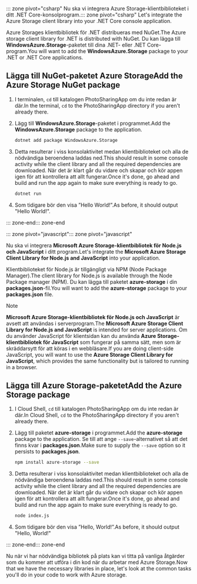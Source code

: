 <span data-ttu-id="f6dac-101">::: zone pivot="csharp" Nu ska vi integrera Azure Storage-klientbiblioteket i ditt .NET Core-konsolprogram.</span><span class="sxs-lookup"><span data-stu-id="f6dac-101">::: zone pivot="csharp" Let's integrate the Azure Storage client library into your .NET Core console application.</span></span>

<span data-ttu-id="f6dac-102">Azure Storages klientbibliotek för .NET distribueras med NuGet.</span><span class="sxs-lookup"><span data-stu-id="f6dac-102">The Azure storage client library for .NET is distributed with NuGet.</span></span> <span data-ttu-id="f6dac-103">Du kan lägga till **WindowsAzure.Storage**-paketet till dina .NET- eller .NET Core-program.</span><span class="sxs-lookup"><span data-stu-id="f6dac-103">You will want to add the **WindowsAzure.Storage** package to your .NET or .NET Core applications.</span></span>

## <a name="add-the-azure-storage-nuget-package"></a><span data-ttu-id="f6dac-104">Lägga till NuGet-paketet Azure Storage</span><span class="sxs-lookup"><span data-stu-id="f6dac-104">Add the Azure Storage NuGet package</span></span>

1. <span data-ttu-id="f6dac-105">I terminalen, `cd` till katalogen PhotoSharingApp om du inte redan är där.</span><span class="sxs-lookup"><span data-stu-id="f6dac-105">In the terminal, `cd` to the PhotoSharingApp directory if you aren't already there.</span></span>

1. <span data-ttu-id="f6dac-106">Lägg till **WindowsAzure.Storage**-paketet i programmet.</span><span class="sxs-lookup"><span data-stu-id="f6dac-106">Add the **WindowsAzure.Storage** package to the application.</span></span>

    ```bash
    dotnet add package WindowsAzure.Storage
    ```

1. <span data-ttu-id="f6dac-107">Detta resulterar i viss konsolaktivitet medan klientbiblioteket och alla de nödvändiga beroendena laddas ned.</span><span class="sxs-lookup"><span data-stu-id="f6dac-107">This should result in some console activity while the client library and all the required dependencies are downloaded.</span></span> <span data-ttu-id="f6dac-108">När det är klart går du vidare och skapar och kör appen igen för att kontrollera att allt fungerar.</span><span class="sxs-lookup"><span data-stu-id="f6dac-108">Once it's done, go ahead and build and run the app again to make sure everything is ready to go.</span></span>

    ```bash
    dotnet run
    ```

1. <span data-ttu-id="f6dac-109">Som tidigare bör den visa ”Hello World!”.</span><span class="sxs-lookup"><span data-stu-id="f6dac-109">As before, it should output "Hello World!".</span></span>

<span data-ttu-id="f6dac-110">::: zone-end</span><span class="sxs-lookup"><span data-stu-id="f6dac-110">::: zone-end</span></span>

<span data-ttu-id="f6dac-111">::: zone pivot="javascript"</span><span class="sxs-lookup"><span data-stu-id="f6dac-111">::: zone pivot="javascript"</span></span>

<span data-ttu-id="f6dac-112">Nu ska vi integrera **Microsoft Azure Storage-klientbibliotek för Node.js och JavaScript** i ditt program.</span><span class="sxs-lookup"><span data-stu-id="f6dac-112">Let's integrate the **Microsoft Azure Storage Client Library for Node.js and JavaScript** into your application.</span></span>

<span data-ttu-id="f6dac-113">Klientbiblioteket för Node.js är tillgängligt via NPM (Node Package Manager).</span><span class="sxs-lookup"><span data-stu-id="f6dac-113">The client library for Node.js is available through the Node Package manager (NPM).</span></span> <span data-ttu-id="f6dac-114">Du kan lägga till paketet **azure-storage** i din **packages.json**-fil.</span><span class="sxs-lookup"><span data-stu-id="f6dac-114">You will want to add the **azure-storage** package to your **packages.json** file.</span></span>

> [!NOTE]
> <span data-ttu-id="f6dac-115">**Microsoft Azure Storage-klientbibliotek för Node.js och JavaScript** är avsett att användas i serverprogram.</span><span class="sxs-lookup"><span data-stu-id="f6dac-115">The **Microsoft Azure Storage Client Library for Node.js and JavaScript** is intended for server applications.</span></span> <span data-ttu-id="f6dac-116">Om du använder JavaScript för klientsidan kan du använda **Azure Storage-klientbibliotek för JavaScript** som fungerar på samma sätt, men som är skräddarsytt för att köras i en webbläsare.</span><span class="sxs-lookup"><span data-stu-id="f6dac-116">If you are doing client-side JavaScript, you will want to use the **Azure Storage Client Library for JavaScript**, which provides the same functionality but is tailored to running in a browser.</span></span>

## <a name="add-the-azure-storage-package"></a><span data-ttu-id="f6dac-117">Lägga till Azure Storage-paketet</span><span class="sxs-lookup"><span data-stu-id="f6dac-117">Add the Azure Storage package</span></span>

1. <span data-ttu-id="f6dac-118">I Cloud Shell, `cd` till katalogen PhotoSharingApp om du inte redan är där.</span><span class="sxs-lookup"><span data-stu-id="f6dac-118">In Cloud Shell, `cd` to the PhotoSharingApp directory if you aren't already there.</span></span>

1. <span data-ttu-id="f6dac-119">Lägg till paketet **azure-storage** i programmet.</span><span class="sxs-lookup"><span data-stu-id="f6dac-119">Add the **azure-storage** package to the application.</span></span> <span data-ttu-id="f6dac-120">Se till att ange `--save`-alternativet så att det finns kvar i **packages.json**.</span><span class="sxs-lookup"><span data-stu-id="f6dac-120">Make sure to supply the `--save` option so it persists to **packages.json**.</span></span>

    ```bash
    npm install azure-storage --save
    ```

1. <span data-ttu-id="f6dac-121">Detta resulterar i viss konsolaktivitet medan klientbiblioteket och alla de nödvändiga beroendena laddas ned.</span><span class="sxs-lookup"><span data-stu-id="f6dac-121">This should result in some console activity while the client library and all the required dependencies are downloaded.</span></span> <span data-ttu-id="f6dac-122">När det är klart går du vidare och skapar och kör appen igen för att kontrollera att allt fungerar.</span><span class="sxs-lookup"><span data-stu-id="f6dac-122">Once it's done, go ahead and build and run the app again to make sure everything is ready to go.</span></span>

    ```bash
    node index.js
    ```

1. <span data-ttu-id="f6dac-123">Som tidigare bör den visa ”Hello, World!”.</span><span class="sxs-lookup"><span data-stu-id="f6dac-123">As before, it should output "Hello, World!"</span></span>

<span data-ttu-id="f6dac-124">::: zone-end</span><span class="sxs-lookup"><span data-stu-id="f6dac-124">::: zone-end</span></span>

<span data-ttu-id="f6dac-125">Nu när vi har nödvändiga bibliotek på plats kan vi titta på vanliga åtgärder som du kommer att utföra i din kod när du arbetar med Azure Storage.</span><span class="sxs-lookup"><span data-stu-id="f6dac-125">Now that we have the necessary libraries in place, let's look at the common tasks you'll do in your code to work with Azure storage.</span></span>
